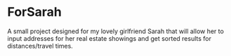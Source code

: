 # ForSarah
A small project designed for my lovely girlfriend Sarah that will allow her to input addresses for her real estate showings and get sorted results for distances/travel times.
